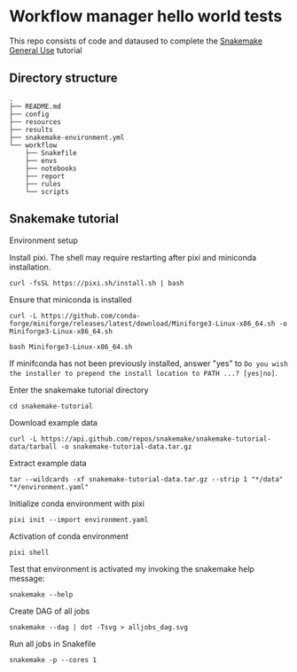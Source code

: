 # Workflow manager hello world tests

This repo consists of code and dataused to complete the [Snakemake General Use](https://snakemake.readthedocs.io/en/stable/tutorial/tutorial.html) tutorial

## Directory structure

```
.
├── README.md
├── config
├── resources
├── results
├── snakemake-environment.yml
└── workflow
    ├── Snakefile
    ├── envs
    ├── notebooks
    ├── report
    ├── rules
    └── scripts
```

## Snakemake tutorial

Environment setup

Install pixi.
The shell may require restarting after pixi and miniconda installation.

```
curl -fsSL https://pixi.sh/install.sh | bash
```

Ensure that miniconda is installed

```
curl -L https://github.com/conda-forge/miniforge/releases/latest/download/Miniforge3-Linux-x86_64.sh -o Miniforge3-Linux-x86_64.sh

bash Miniforge3-Linux-x86_64.sh
```

If minifconda has not been previously installed, answer "yes" to `Do you wish the installer to prepend the install location to PATH ...? [yes|no]`.

Enter the snakemake tutorial directory
```
cd snakemake-tutorial
```

Download example data

```
curl -L https://api.github.com/repos/snakemake/snakemake-tutorial-data/tarball -o snakemake-tutorial-data.tar.gz
```

Extract example data
```
tar --wildcards -xf snakemake-tutorial-data.tar.gz --strip 1 "*/data" "*/environment.yaml"

```

Initialize conda environment with pixi

```
pixi init --import environment.yaml
```

Activation of conda environment

```
pixi shell
```

Test that environment is activated my invoking the snakemake help message:
```
snakemake --help
```

Create DAG of all jobs
```
snakemake --dag | dot -Tsvg > alljobs_dag.svg
```

Run all jobs in Snakefile
```
snakemake -p --cores 1
```
